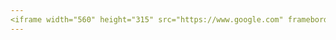 ```yaml
---
<iframe width="560" height="315" src="https://www.google.com" frameborder="0" allow="autoplay; encrypted-media" allowfullscreen></iframe>
---
```


